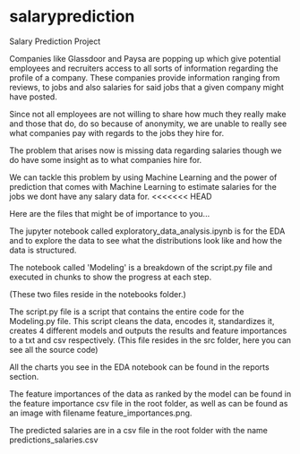 # salaryprediction
Salary Prediction Project

Companies like Glassdoor and Paysa are popping up which give potential employees and recruiters access to all sorts of information regarding the profile of a company. These companies provide information ranging from reviews, to jobs and also salaries for said jobs that a given company might have posted.

Since not all employees are not willing to share how much they really make and those that do, do so because of anonymity, we are unable to really see what companies pay with regards to the jobs they hire for.

The problem that arises now is missing data regarding salaries though we do have some insight as to what companies hire for.

We can tackle this problem by using Machine Learning and the power of prediction that comes with Machine Learning to estimate salaries for the jobs we dont have any salary data for.
<<<<<<< HEAD

Here are the files that might be of importance to you...

The jupyter notebook called exploratory_data_analysis.ipynb is for the EDA and to explore the data to see what the distributions look like and how the data is structured. 

The notebook called 'Modeling' is a breakdown of the script.py file and executed in chunks to show the progress at each step.

(These two files reside in the notebooks folder.)

The script.py file is a script that contains the entire code for the Modeling.py file. This script cleans the data, encodes it, standardizes it, creates 4 different models and outputs the results and feature importances to a txt and csv respectively. (This file resides in the src folder, here you can see all the source code)

All the charts you see in the EDA notebook can be found in the reports section.

The feature importances of the data as ranked by the model can be found in the feature importance csv file in the root folder, as well as can be found as an image with filename feature_importances.png.

The predicted salaries are in a csv file in the root folder with the name predictions_salaries.csv
